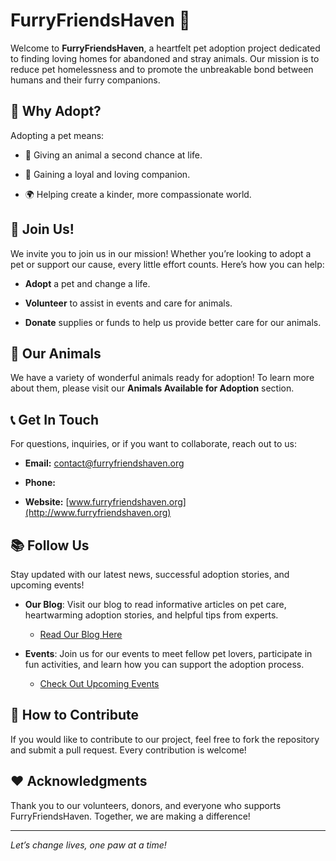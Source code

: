 # FurryFriendsHaven 🐾

Welcome to **FurryFriendsHaven**, a heartfelt pet adoption project dedicated to finding loving homes for abandoned and stray animals. Our mission is to reduce pet homelessness and to promote the unbreakable bond between humans and their furry companions.

## 🌟 Why Adopt?

Adopting a pet means:

- 🐶 Giving an animal a second chance at life.

- 🤗 Gaining a loyal and loving companion.

- 🌍 Helping create a kinder, more compassionate world.

## 📅 Join Us!

We invite you to join us in our mission! Whether you’re looking to adopt a pet or support our cause, every little effort counts. Here’s how you can help:

- **Adopt** a pet and change a life.

- **Volunteer** to assist in events and care for animals.

- **Donate** supplies or funds to help us provide better care for our animals.

## 🐾 Our Animals

We have a variety of wonderful animals ready for adoption! To learn more about them, please visit our **Animals Available for Adoption** section.

## 📞 Get In Touch

For questions, inquiries, or if you want to collaborate, reach out to us:

- **Email:** contact@furryfriendshaven.org

- **Phone:**

- **Website:** [www.furryfriendshaven.org](http://www.furryfriendshaven.org)

## 📚 Follow Us

Stay updated with our latest news, successful adoption stories, and upcoming events! 

- **Our Blog**: Visit our blog to read informative articles on pet care, heartwarming adoption stories, and helpful tips from experts.

  - [Read Our Blog Here](http://www.furryfriendshaven.org/blog)

- **Events**: Join us for our events to meet fellow pet lovers, participate in fun activities, and learn how you can support the adoption process.

  - [Check Out Upcoming Events](http://www.furryfriendshaven.org/events)

## 🚀 How to Contribute

If you would like to contribute to our project, feel free to fork the repository and submit a pull request. Every contribution is welcome!

## ❤️ Acknowledgments

Thank you to our volunteers, donors, and everyone who supports FurryFriendsHaven. Together, we are making a difference!

---

*Let’s change lives, one paw at a time!*
